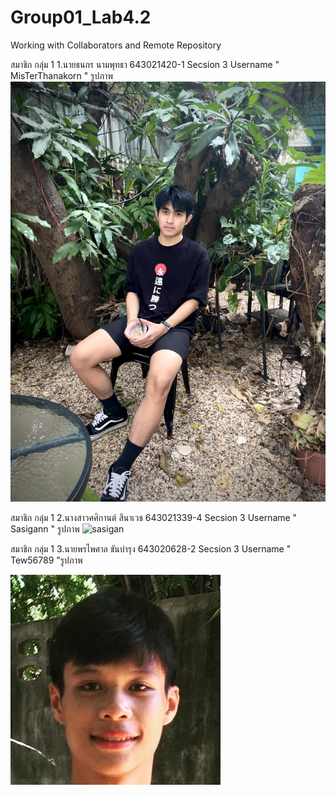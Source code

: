 # Group01_Lab4.2
Working with Collaborators and Remote Repository

สมาชิก กลุ่ม 1
1.นายธนกร นามพุทธา 643021420-1 Secsion 3 Username " MisTerThanakorn "
รูปภาพ ![MisTerThanakorn](./media/Thanakorn.jpg)

สมาชิก กลุ่ม 1
2.นางสาวศศิกานต์ สีนาเวช 643021339-4 Secsion 3 Username " Sasigann "
รูปภาพ ![sasigan](https://github.com/MisTerThanakorn/Group01_Lab4.2/assets/137757344/d43c7446-23bd-4891-9ff3-a9170303aadb)

สมาชิก กลุ่ม 1
3.นายพรไพศาล ขันบำรุง 643020628-2 Secsion 3 Username " Tew56789 "รูปภาพ

![pornpaisan.k](./media/pornpaisan.jpg)

